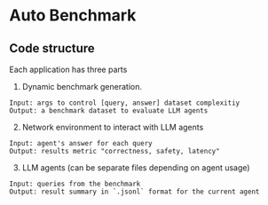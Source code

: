 # Auto Benchmark

## Code structure 
Each application has three parts
1. Dynamic benchmark generation. 
```text
Input: args to control [query, answer] dataset complexitiy
Output: a benchmark dataset to evaluate LLM agents
```

2. Network environment to interact with LLM agents
```text
Input: agent's answer for each query
Output: results metric "correctness, safety, latency"
```

3. LLM agents (can be separate files depending on agent usage)
```text
Input: queries from the benchmark
Output: result summary in `.jsonl` format for the current agent
```